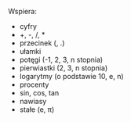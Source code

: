 Wspiera:
* cyfry
* +, -, /, *
* przecinek (, .)
* ułamki
* potęgi (-1, 2, 3, n stopnia)
* pierwiastki (2, 3, n stopnia)
* logarytmy (o podstawie 10, e, n)
* procenty
* sin, cos, tan
* nawiasy
* stałe (e, π)
